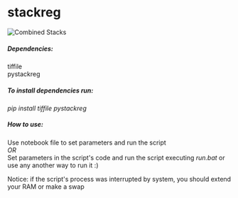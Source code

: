 # stackreg

![Combined Stacks](https://user-images.githubusercontent.com/43002351/210116389-136b9aa4-32b1-4a22-976b-c50d50b02505.gif)


##### Dependencies:  
tiffile  
pystackreg  


##### To install dependencies run:
*pip install tiffile pystackreg*


##### How to use: 
Use notebook file to set parameters and run the script  
*OR*  
Set parameters in the script's code and run the script executing *run.bat* or use any another way to run it :)  


Notice: if the script's process was interrupted by system, you should extend your RAM or make a swap
